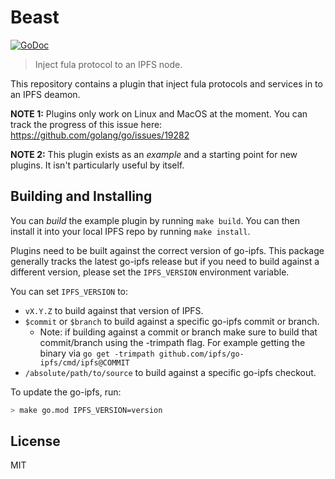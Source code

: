 # Beast

[![GoDoc](https://godoc.org/github.com/ipfs/go-ipfs-example-plugin?status.svg)](https://godoc.org/github.com/ipfs/go-ipfs-example-plugin)

> Inject fula protocol to an IPFS node.

This repository contains a plugin that inject fula protocols and services in to an IPFS deamon.


**NOTE 1:** Plugins only work on Linux and MacOS at the moment. You can track the progress of this issue here: https://github.com/golang/go/issues/19282

**NOTE 2:** This plugin exists as an *example* and a starting point for new plugins. It isn't particularly useful by itself.

## Building and Installing

You can *build* the example plugin by running `make build`. You can then install it into your local IPFS repo by running `make install`.

Plugins need to be built against the correct version of go-ipfs. This package generally tracks the latest go-ipfs release but if you need to build against a different version, please set the `IPFS_VERSION` environment variable.

You can set `IPFS_VERSION` to:

* `vX.Y.Z` to build against that version of IPFS.
* `$commit` or `$branch` to build against a specific go-ipfs commit or branch.
   * Note: if building against a commit or branch make sure to build that commit/branch using the -trimpath flag. For example getting the binary via `go get -trimpath github.com/ipfs/go-ipfs/cmd/ipfs@COMMIT`
* `/absolute/path/to/source` to build against a specific go-ipfs checkout.

To update the go-ipfs, run:

```bash
> make go.mod IPFS_VERSION=version
```

## License

MIT
